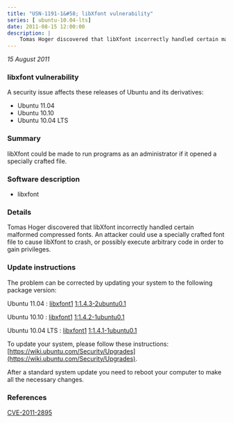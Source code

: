 ```yaml
---
title: "USN-1191-1&#58; libXfont vulnerability"
series: [ ubuntu-10.04-lts]
date: 2011-08-15 12:00:00
description: |
    Tomas Hoger discovered that libXfont incorrectly handled certain malformed compressed fonts. An attacker could use a specially crafted font file to cause libXfont to crash, or possibly execute arbitrary code in order to gain privileges. 
--- 
```

 
 

*15 August 2011*

### libxfont vulnerability

A security issue affects these releases of Ubuntu and its derivatives:

* Ubuntu 11.04
* Ubuntu 10.10
* Ubuntu 10.04 LTS

### Summary

libXfont could be made to run programs as an administrator if it opened a specially crafted file.

### Software description

* libxfont 

### Details

Tomas Hoger discovered that libXfont incorrectly handled certain malformed compressed fonts. An attacker could use a specially crafted font file to cause libXfont to crash, or possibly execute arbitrary code in order to gain privileges. 

### Update instructions

The problem can be corrected by updating your system to the following package version:

Ubuntu 11.04
 : [libxfont1](https://launchpad.net/ubuntu/+source/libxfont) <span> [1:1.4.3-2ubuntu0.1](https://launchpad.net/ubuntu/+source/libxfont/1:1.4.3-2ubuntu0.1) </span> 

Ubuntu 10.10
 : [libxfont1](https://launchpad.net/ubuntu/+source/libxfont) <span> [1:1.4.2-1ubuntu0.1](https://launchpad.net/ubuntu/+source/libxfont/1:1.4.2-1ubuntu0.1) </span> 

Ubuntu 10.04 LTS
 : [libxfont1](https://launchpad.net/ubuntu/+source/libxfont) <span> [1:1.4.1-1ubuntu0.1](https://launchpad.net/ubuntu/+source/libxfont/1:1.4.1-1ubuntu0.1) </span> 

To update your system, please follow these instructions: [https://wiki.ubuntu.com/Security/Upgrades](https://wiki.ubuntu.com/Security/Upgrades).

After a standard system update you need to reboot your computer to make all the necessary changes. 

### References

 
 [CVE-2011-2895](http://people.ubuntu.com/~ubuntu-security/cve/CVE-2011-2895)
 

